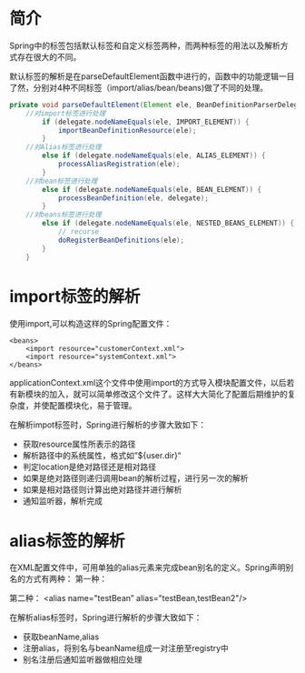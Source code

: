 # 简介
Spring中的标签包括默认标签和自定义标签两种，而两种标签的用法以及解析方式存在很大的不同。

默认标签的解析是在parseDefaultElement函数中进行的，函数中的功能逻辑一目了然，分别对4种不同标签（import/alias/bean/beans)做了不同的处理。

```java
private void parseDefaultElement(Element ele, BeanDefinitionParserDelegate delegate) {
    //对import标签进行处理
		if (delegate.nodeNameEquals(ele, IMPORT_ELEMENT)) {
			importBeanDefinitionResource(ele);
		}
    //对Alias标签进行处理
		else if (delegate.nodeNameEquals(ele, ALIAS_ELEMENT)) {
			processAliasRegistration(ele);
		}
    //对bean标签进行处理
		else if (delegate.nodeNameEquals(ele, BEAN_ELEMENT)) {
			processBeanDefinition(ele, delegate);
		}
    //对beans标签进行处理
		else if (delegate.nodeNameEquals(ele, NESTED_BEANS_ELEMENT)) {
			// recurse
			doRegisterBeanDefinitions(ele);
		}
	}
```

# import标签的解析
使用import,可以构造这样的Spring配置文件：
```
<beans>
	<import resource="customerContext.xml">
	<import resource="systemContext.xml">
</beans>
```
applicationContext.xml这个文件中使用import的方式导入模块配置文件，以后若有新模块的加入，就可以简单修改这个文件了。这样大大简化了配置后期维护的复杂度，并使配置模块化，易于管理。

在解析impot标签时，Spring进行解析的步骤大致如下：
- 获取resource属性所表示的路径
- 解析路径中的系统属性，格式如”${user.dir}“
- 判定location是绝对路径还是相对路径
- 如果是绝对路径则递归调用bean的解析过程，进行另一次的解析
- 如果是相对路径则计算出绝对路径并进行解析
- 通知监听器，解析完成

# alias标签的解析
在XML配置文件中，可用单独的alias元素来完成bean别名的定义。Spring声明别名的方式有两种：
第一种： <bean  id="testBean"  name="testBean,testBean2"  class="com.test"/>
	
第二种： <bean  id="testBean"  class="test.Bean"/>
	<alias name="testBean”  alias="testBean,testBean2"/>
	
在解析alias标签时，Spring进行解析的步骤大致如下：
- 获取beanName,alias
- 注册alias，将别名与beanName组成一对注册至registry中
- 别名注册后通知监听器做相应处理

